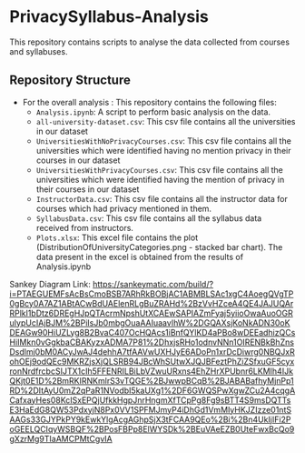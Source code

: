 # PrivacySyllabus-Analysis

This repository contains scripts to analyse the data collected from courses and syllabuses.

## Repository Structure

- For the overall analysis : This repository contains the following files:
	- `Analysis.ipynb`: A script to perform basic analysis on the data.
	- `all-university-dataset.csv`: This csv file contains all the universities in our dataset
	- `UniversitiesWithNoPrivacyCourses.csv`: This csv file contains all the universities which were identified having no mention privacy in their courses in our dataset
	- `UniversitiesWithPrivacyCourses.csv`: This csv file contains all the universities which were identified having the mention of privacy in their courses in our dataset
	- `InstructorData.csv`: This csv file contains all the instructor data for courses which had privacy mentioned in them.
	- `SyllabusData.csv`: This csv file contains all the syllabus data received from instructors.
	- `Plots.xlsx`: This excel file contains the plot (DistributionOfUniversityCategories.png - stacked bar chart). The data present in the excel is obtained from the results of Analysis.ipynb

Sankey Diagram Link: https://sankeymatic.com/build/?i=PTAEGUEMFsAcBsCmoBSB7ARhRkBOBjAC1ABMBLSAc1xgC4AoegQVgTP0gBcy0A7AZ1ABtACwBdUAElenRLgBuZRAHd%2BzVvHZceA4QE4JAJUQArRPlkl1bDtz6DREgHJpQTAcrmNpshUtXCAEwSAPIAZmFyaj5yiioOwaAuoOGRuIypUcIAjBJM%2BPiIsJb0mbgOuaAAIuaavIhW%2DGQAXsjKoNkADN30oKDEAGw90HiUZLyg8B2BvaC407OcHQAcs1iBnfQYlKD4aPBo8wDEEadhizQCsHiIMkn0vGgkbaCBAKyzxADMA7P81%2DhxjsRHo1odnvNNn1OIRENBkBhZnsDsdlmj0bM0ACyJwAJ4dehhA7tfAAVwUXHJyE6ADoPn1xrDcDiwrg0NBQJxRohOEj9odQEc9MKRZjsXjQLSRB94JBcWhSUtwXJQJBFeztPhZiZSfxuGF5cyxronNrdfrcbcSIJTX1cIh5FFENRILBiLbVZwuURxns4EhZHrXPUbnr6LKMIh4IJkQKjt0E1D%2BmRKIRNKmlrS3vTQGE%2BJwwpBCqB%2BJABABafhyMjnPp1RD%2DItAyU0mZ2qPaR1NVodbI5kaUXg1%2DF6GWQSPwXgwZCu2A4cqgACafxayHes08KcISxEPQjUfkkHgpJnrHngmXfTCpPg8Fg9sBTT4S9msDQTTsE3HaEdG8QW53PdxyjN8Px0VV1SPFMJmyP4iDhGd1VmMIyHKJZIzze01ntSAAGs33GJYPkPY9kEwkYlgAcgAGhpSjX3tFCAA9QEo%2Bi%2Bn4UkIjIFi2PoGEELQCIqyWSBQF%2BPosFBPp8ElWYSDk%2BEuVAeEZB0UteFwxBcQo9gXzrMg9TIaAMCPMtCgvIA
